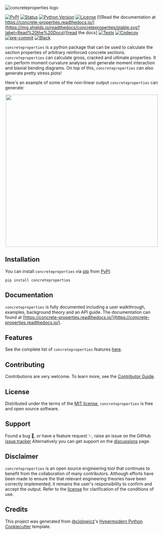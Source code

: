 <picture>
  <source media="(prefers-color-scheme: dark)" srcset="docs/_static/cp_logo_dark.png">
  <source media="(prefers-color-scheme: light)" srcset="docs/_static/cp_logo.png">
  <img alt="concreteproperties logo" src="docs/_static/cp_logo.png">
</picture>

[![PyPI](https://img.shields.io/pypi/v/concreteproperties.svg)][pypi_]
[![Status](https://img.shields.io/pypi/status/concreteproperties.svg)][status]
[![Python Version](https://img.shields.io/pypi/pyversions/concreteproperties)][python version]
[![License](https://img.shields.io/pypi/l/concreteproperties)][license]
[![Read the documentation at https://concrete-properties.readthedocs.io/](https://img.shields.io/readthedocs/concreteproperties/stable.svg?label=Read%20the%20Docs)][read the docs]
[![Tests](https://github.com/robbievanleeuwen/concrete-properties/workflows/Tests/badge.svg)][tests]
[![Codecov](https://codecov.io/gh/robbievanleeuwen/concrete-properties/branch/master/graph/badge.svg)][codecov]
[![pre-commit](https://img.shields.io/badge/pre--commit-enabled-brightgreen?logo=pre-commit&logoColor=white)][pre-commit]
[![Black](https://img.shields.io/badge/code%20style-black-000000.svg)][black]

[pypi_]: https://pypi.org/project/concreteproperties/
[status]: https://pypi.org/project/concreteproperties/
[python version]: https://pypi.org/project/concreteproperties
[read the docs]: https://concrete-properties.readthedocs.io/
[tests]: https://github.com/robbievanleeuwen/concrete-properties/actions?workflow=Tests
[codecov]: https://app.codecov.io/gh/robbievanleeuwen/concrete-properties
[pre-commit]: https://github.com/pre-commit/pre-commit
[black]: https://github.com/psf/black

`concreteproperties` is a python package that can be used to calculate the section
properties of arbitrary reinforced concrete sections. `concreteproperties` can calculate
gross, cracked and ultimate properties. It can perform moment curvature analyses
and generate moment interaction and biaxial bending diagrams. On top of this,
`concreteproperties` can also generate pretty stress plots!

Here's an example of some of the non-linear output `concreteproperties` can generate:

<p align="center">
  <img src="docs/_static/anim/anim_compress.gif" width="500"/>
</p>

## Installation

You can install `concreteproperties` via [pip] from [PyPI]:

```shell
pip install concreteproperties
```

## Documentation

`concreteproperties` is fully documented including a user walkthrough, examples,
background theory and an API guide. The documentation can found at
[https://concrete-properties.readthedocs.io/](https://concrete-properties.readthedocs.io/).

## Features

See the complete list of `concreteproperties` features
[here](https://concrete-properties.readthedocs.io/en/stable/user_guide.html).

## Contributing

Contributions are very welcome. To learn more, see the [Contributor Guide].

## License

Distributed under the terms of the [MIT license][license], `concreteproperties` is free
and open source software.

## Support

Found a bug 🐛, or have a feature request ✨, raise an issue on the
GitHub [issue tracker](https://github.com/robbievanleeuwen/concrete-properties/issues)
Alternatively you can get support on the
[discussions](https://github.com/robbievanleeuwen/concrete-properties/discussions) page.

## Disclaimer

`concreteproperties` is an open source engineering tool that continues to benefit from
the collaboration of many contributors. Although efforts have been made to ensure the
that relevant engineering theories have been correctly implemented, it remains the
user's responsibility to confirm and accept the output. Refer to the
[license](LICENSE.md) for clarification of the conditions of use.

## Credits

This project was generated from [@cjolowicz]'s [Hypermodern Python Cookiecutter]
template.

[@cjolowicz]: https://github.com/cjolowicz
[pypi]: https://pypi.org/
[hypermodern python cookiecutter]: https://github.com/cjolowicz/cookiecutter-hypermodern-python
[pip]: https://pip.pypa.io/
[license]: https://github.com/robbievanleeuwen/concrete-properties/blob/master/LICENSE
[contributor guide]: https://github.com/robbievanleeuwen/concrete-properties/blob/master/CONTRIBUTING.md

